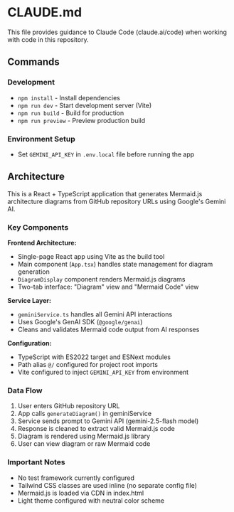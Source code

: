 # CLAUDE.md

This file provides guidance to Claude Code (claude.ai/code) when working with code in this repository.

## Commands

### Development
- `npm install` - Install dependencies
- `npm run dev` - Start development server (Vite)
- `npm run build` - Build for production
- `npm run preview` - Preview production build

### Environment Setup
- Set `GEMINI_API_KEY` in `.env.local` file before running the app

## Architecture

This is a React + TypeScript application that generates Mermaid.js architecture diagrams from GitHub repository URLs using Google's Gemini AI.

### Key Components

**Frontend Architecture:**
- Single-page React app using Vite as the build tool
- Main component (`App.tsx`) handles state management for diagram generation
- `DiagramDisplay` component renders Mermaid.js diagrams
- Two-tab interface: "Diagram" view and "Mermaid Code" view

**Service Layer:**
- `geminiService.ts` handles all Gemini API interactions
- Uses Google's GenAI SDK (`@google/genai`)
- Cleans and validates Mermaid code output from AI responses

**Configuration:**
- TypeScript with ES2022 target and ESNext modules
- Path alias `@/` configured for project root imports
- Vite configured to inject `GEMINI_API_KEY` from environment

### Data Flow
1. User enters GitHub repository URL
2. App calls `generateDiagram()` in geminiService
3. Service sends prompt to Gemini API (gemini-2.5-flash model)
4. Response is cleaned to extract valid Mermaid.js code
5. Diagram is rendered using Mermaid.js library
6. User can view diagram or raw Mermaid code

### Important Notes
- No test framework currently configured
- Tailwind CSS classes are used inline (no separate config file)
- Mermaid.js is loaded via CDN in index.html
- Light theme configured with neutral color scheme